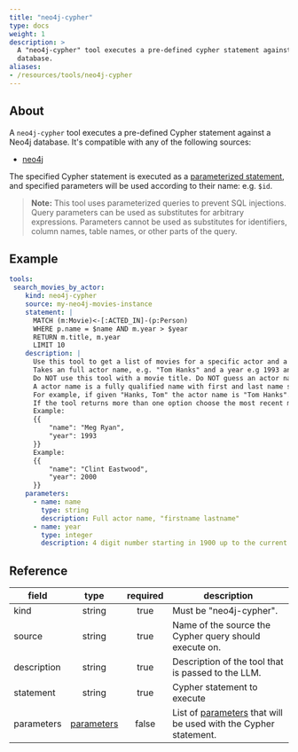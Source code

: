 ```yaml
---
title: "neo4j-cypher"
type: docs
weight: 1
description: >
  A "neo4j-cypher" tool executes a pre-defined cypher statement against a Neo4j
  database.
aliases:
- /resources/tools/neo4j-cypher
---
```


## About

A `neo4j-cypher` tool executes a pre-defined Cypher statement against a Neo4j
database. It's compatible with any of the following sources:

- [neo4j](../../sources/neo4j.md)

The specified Cypher statement is executed as a [parameterized
statement][neo4j-parameters], and specified parameters will be used according to
their name: e.g. `$id`.

> **Note:** This tool uses parameterized queries to prevent SQL injections.
> Query parameters can be used as substitutes for arbitrary expressions.
> Parameters cannot be used as substitutes for identifiers, column names, table
> names, or other parts of the query.

[neo4j-parameters]:
    https://neo4j.com/docs/cypher-manual/current/syntax/parameters/

## Example

```yaml
tools:
 search_movies_by_actor:
    kind: neo4j-cypher
    source: my-neo4j-movies-instance
    statement: |
      MATCH (m:Movie)<-[:ACTED_IN]-(p:Person)
      WHERE p.name = $name AND m.year > $year
      RETURN m.title, m.year
      LIMIT 10
    description: |
      Use this tool to get a list of movies for a specific actor and a given minimum release year.
      Takes an full actor name, e.g. "Tom Hanks" and a year e.g 1993 and returns a list of movie titles and release years.
      Do NOT use this tool with a movie title. Do NOT guess an actor name, Do NOT guess a year.
      A actor name is a fully qualified name with first and last name separated by a space.
      For example, if given "Hanks, Tom" the actor name is "Tom Hanks".
      If the tool returns more than one option choose the most recent movies.
      Example:
      {{
          "name": "Meg Ryan",
          "year": 1993
      }}
      Example:
      {{
          "name": "Clint Eastwood",
          "year": 2000
      }}
    parameters:
      - name: name
        type: string
        description: Full actor name, "firstname lastname"
      - name: year
        type: integer
        description: 4 digit number starting in 1900 up to the current year
```

## Reference

| **field**   |                  **type**                  | **required** | **description**                                                                                 |
|-------------|:------------------------------------------:|:------------:|-------------------------------------------------------------------------------------------------|
| kind        |                   string                   |     true     | Must be "neo4j-cypher".                                                                         |
| source      |                   string                   |     true     | Name of the source the Cypher query should execute on.                                          |
| description |                   string                   |     true     | Description of the tool that is passed to the LLM.                                              |
| statement   |                   string                   |     true     | Cypher statement to execute                                                                     |
| parameters  | [parameters](../_index.md#specifying-parameters) |    false     | List of [parameters](../_index.md#specifying-parameters) that will be used with the Cypher statement. |
